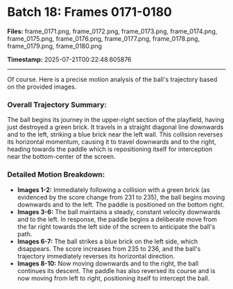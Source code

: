 # Batch 18: Frames 0171-0180

**Files:** frame_0171.png, frame_0172.png, frame_0173.png, frame_0174.png, frame_0175.png, frame_0176.png, frame_0177.png, frame_0178.png, frame_0179.png, frame_0180.png

**Timestamp:** 2025-07-21T00:22:48.605876

---

Of course. Here is a precise motion analysis of the ball's trajectory based on the provided images.

### Overall Trajectory Summary:
The ball begins its journey in the upper-right section of the playfield, having just destroyed a green brick. It travels in a straight diagonal line downwards and to the left, striking a blue brick near the left wall. This collision reverses its horizontal momentum, causing it to travel downwards and to the right, heading towards the paddle which is repositioning itself for interception near the bottom-center of the screen.

### Detailed Motion Breakdown:
*   **Images 1-2:** Immediately following a collision with a green brick (as evidenced by the score change from 231 to 235), the ball begins moving downwards and to the left. The paddle is positioned on the bottom right.
*   **Images 3-6:** The ball maintains a steady, constant velocity downwards and to the left. In response, the paddle begins a deliberate move from the far right towards the left side of the screen to anticipate the ball's path.
*   **Images 6-7:** The ball strikes a blue brick on the left side, which disappears. The score increases from 235 to 236, and the ball's trajectory immediately reverses its horizontal direction.
*   **Images 8-10:** Now moving downwards and to the right, the ball continues its descent. The paddle has also reversed its course and is now moving from left to right, positioning itself to intercept the ball.
